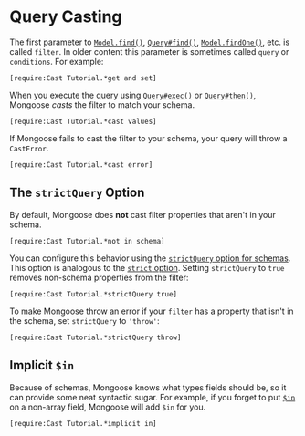 # Query Casting

The first parameter to [`Model.find()`](../api/model.html#model_Model-find), [`Query#find()`](../api/query.html#query_Query-find), [`Model.findOne()`](../api/model.html#model_Model-findOne), etc. is called `filter`.
In older content this parameter is sometimes called `query` or `conditions`. For example:

```acquit
[require:Cast Tutorial.*get and set]
```

When you execute the query using [`Query#exec()`](../api/query.html#query_Query-exec) or [`Query#then()`](../api/query.html#query_Query-then), Mongoose *casts* the filter to match your schema.

```acquit
[require:Cast Tutorial.*cast values]
```

If Mongoose fails to cast the filter to your schema, your query will throw a `CastError`.

```acquit
[require:Cast Tutorial.*cast error]
```

## The `strictQuery` Option

By default, Mongoose does **not** cast filter properties that aren't in your schema.

```acquit
[require:Cast Tutorial.*not in schema]
```

You can configure this behavior using the [`strictQuery` option for schemas](../guide.html#strictQuery). This option is analogous to the [`strict` option](../guide.html#strict). Setting `strictQuery` to `true` removes non-schema properties from the filter:

```acquit
[require:Cast Tutorial.*strictQuery true]
```

To make Mongoose throw an error if your `filter` has a property that isn't in the schema, set `strictQuery` to `'throw'`:

```acquit
[require:Cast Tutorial.*strictQuery throw]
```

## Implicit `$in`

Because of schemas, Mongoose knows what types fields should be, so it can provide some neat syntactic sugar. For example, if you forget to put [`$in`](https://www.mongodb.com/docs/manual/reference/operator/query/in/) on a non-array field, Mongoose will add `$in` for you.

```acquit
[require:Cast Tutorial.*implicit in]
```
